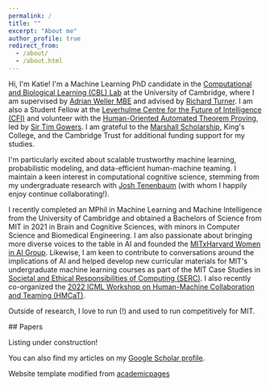 ```yaml
---
permalink: /
title: ""
excerpt: "About me"
author_profile: true
redirect_from: 
  - /about/
  - /about.html
---
```


Hi, I'm Katie! I'm a Machine Learning PhD candidate in the [Computational and Biological Learning (CBL) Lab](http://learning.eng.cam.ac.uk/Public/) at the University of Cambridge, where I am supervised by [Adrian Weller MBE](http://mlg.eng.cam.ac.uk/adrian/) and advised by [Richard Turner](http://cbl.eng.cam.ac.uk/Public/Turner/WebHome). I am also a Student Fellow at the [Leverhulme Centre for the Future of Intelligence (CFI)](http://lcfi.ac.uk/) and volunteer with the [Human-Oriented Automated Theorem Proving](https://gowers.wordpress.com/2022/04/28/announcing-an-automatic-theorem-proving-project/), led by [Sir Tim Gowers](https://www.dpmms.cam.ac.uk/~wtg10/). I am grateful to the [Marshall Scholarship](https://www.marshallscholarship.org/), King's College, and the Cambridge Trust for additional funding support for my studies.

I'm particularly excited about scalable trustworthy machine learning, probabilistic modeling, and data-efficient human-machine teaming. I maintain a keen interest in computational cognitive science, stemming from my undergraduate research with [Josh Tenenbaum](http://web.mit.edu/cocosci/josh.html) (with whom I happily enjoy continue collaborating!).

I recently completed an MPhil in Machine Learning and Machine Intelligence from the University of Cambridge and obtained a Bachelors of Science from MIT in 2021 in Brain and Cognitive Sciences, with minors in Computer Science and Biomedical Engineering. I am also passionate about bringing more diverse voices to the table in AI and founded the [MITxHarvard Women in AI Group](https://mitharvardwai.github.io/). Likewise, I am keen to contribute to conversations around the implications of AI and helped develop new curricular materials for MIT's undergraduate machine learning courses as part of the MIT Case Studies in [Societal and Ethical Responsibilities of Computing (SERC)](https://computing.mit.edu/cross-cutting/social-and-ethical-responsibilities-of-computing/). I also recently co-organized the [2022 ICML Workshop on Human-Machine Collaboration and Teaming (HMCaT)](https://sites.google.com/view/icml-2022-hmcat/home).

Outside of research, I love to run (!) and used to run competitively for MIT.  

## Papers

Listing under construction!

You can also find my articles on my [Google Scholar profile](https://scholar.google.com/citations?user=48ZphCEAAAAJ&hl=en).

Website template modified from [academicpages](https://github.com/academicpages/academicpages.github.io)
